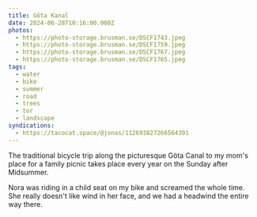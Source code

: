 ```yaml
---
title: Göta Kanal
date: 2024-06-28T10:16:00.000Z
photos:
  - https://photo-storage.brusman.se/DSCF1743.jpeg
  - https://photo-storage.brusman.se/DSCF1759.jpeg
  - https://photo-storage.brusman.se/DSCF1767.jpeg
  - https://photo-storage.brusman.se/DSCF1765.jpeg
tags:
  - water
  - bike
  - summer
  - road
  - trees
  - tor
  - landscape
syndications:
  - https://tacocat.space/@jonas/112693827266564391
---
```


The traditional bicycle trip along the picturesque Göta Canal to my mom's place for a family picnic takes place every year on the Sunday after Midsummer.

Nora was riding in a child seat on my bike and screamed the whole time. She really doesn't like wind in her face, and we had a headwind the entire way there.
